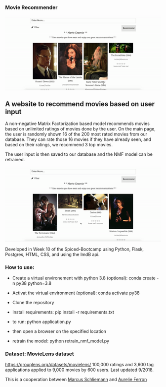 ### Movie Recommender 
![visualization](./home.gif)

## A website to recommend movies based on user input

A non-negative Matrix Factorization based model recommends movies based on unlimited ratings of movies done by the user. 
On the main page, the user is randomly shown 16 of the 200 most rated movies from our database. 
They can rate those 16 movies if they have already seen, and based on their ratings, we recommend 3 top movies.

The user input is then saved to our database and the NMF model can be retrained.

![visualization](./recommend.gif)

Developed in Week 10 of the Spiced-Bootcamp using Python, Flask, Postgres, HTML, CSS, and using the ImdB api. 


### How to use:
- Create a virtual environement with python 3.8 (optional): conda create -n py38 python=3.8 
- Activat the virtual environment (optional): conda activate py38

- Clone the repository

- Install requirements: pip install -r requirements.txt

- to run: python application.py 

- then open a browser on the specified location

- retrain the model: python retrain_nmf_model.py

### Dataset: MovieLens dataset
https://grouplens.org/datasets/movielens/
100,000 ratings and 3,600 tag applications applied to 9,000 movies by 600 users. Last updated 9/2018.


This is a cooperation between [Marcus Schliemann](https://github.com/mscschliemann) and [Aurelie Ferron](https://github.com/ferrau10)
